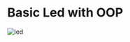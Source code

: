 # Basic Led with OOP

![led](https://user-images.githubusercontent.com/47040453/185809060-884af0be-37fb-45f1-8713-3c75df89a042.png)


